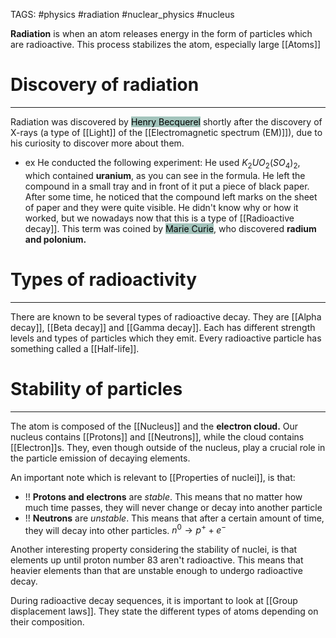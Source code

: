 TAGS: #physics #radiation #nuclear_physics #nucleus 

**Radiation** is when an atom releases energy in the form of particles which are radioactive. This process stabilizes the atom, especially large [[Atoms]]

# Discovery of radiation
-------
Radiation was discovered by <mark style="background: #A3C4BC;">Henry Becquerel</mark> shortly after the discovery of X-rays (a type of [[Light]] of the [[Electromagnetic spectrum (EM)]]), due to his curiosity to discover more about them. 

- ex He conducted the following experiment: He used $K_2UO_2(SO_4)_2$, which contained **uranium**, as you can see in the formula. He left the compound in a small tray and in front of it put a piece of black paper. After some time, he noticed that the compound left marks on the sheet of paper and they were quite visible. He didn't know why or how it worked, but we nowadays now that this is a type of [[Radioactive decay]]. This term was coined by <mark style="background: #A3C4BC;">Marie Curie</mark>, who discovered **radium and polonium.** 

# Types of radioactivity
------
There are known to be several types of radioactive decay. They are [[Alpha decay]], [[Beta decay]] and [[Gamma decay]]. Each has different strength levels and types of particles which they emit. Every radioactive particle has something called a [[Half-life]]. 

# Stability of particles
-------
The atom is composed of the [[Nucleus]] and the **electron cloud.** Our nucleus contains [[Protons]] and [[Neutrons]], while the cloud contains [[Electron]]s. They, even though outside of the nucleus, play a crucial role in the particle emission of decaying elements. 

An important note which is relevant to [[Properties of nuclei]], is that:
- !! **Protons and electrons** are *stable*. This means that no matter how much time passes, they will never change or decay into another particle
- !! **Neutrons** are *unstable*. This means that after a certain amount of time, they will decay into other particles. $n^0 → p^+ + e^-$

Another interesting property considering the stability of nuclei, is that elements up until proton number 83 aren't radioactive. This means that heavier elements than that are unstable enough to undergo radioactive decay.

During radioactive decay sequences, it is important to look at [[Group displacement laws]]. They state the different types of atoms depending on their composition.